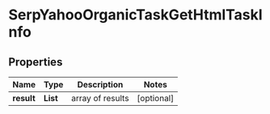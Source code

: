 # SerpYahooOrganicTaskGetHtmlTaskInfo


## Properties

| Name | Type | Description | Notes |
|------------ | ------------- | ------------- | -------------|
**result** | **List<SerpYahooOrganicTaskGetHtmlResultInfo>** | array of results |[optional]|